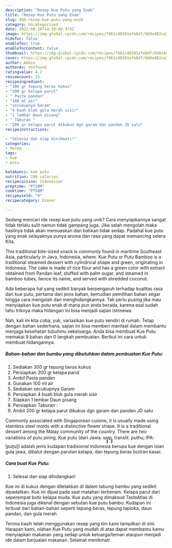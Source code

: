```yaml
---
description: "Resep Kue Putu yang Enak"
title: "Resep Kue Putu yang Enak"
slug: 496-resep-kue-putu-yang-enak
category: Uncategorized
date: 2022-08-26T14:29:08.974Z
image: https://img-global.cpcdn.com/recipes/f961cd0301afe8df/680x482cq70/kue-putu-foto-resep-utama.jpg
hideToc: false
enableToc: true
enableTocContent: false
thumbnail: https://img-global.cpcdn.com/recipes/f961cd0301afe8df/680x482cq70/kue-putu-foto-resep-utama.jpg
cover: https://img-global.cpcdn.com/recipes/f961cd0301afe8df/680x482cq70/kue-putu-foto-resep-utama.jpg
author: Admin
authorAv: notfound
ratingvalue: 4.2
reviewcount: 25
recipeingredient:
- "300 gr tepung beras kukus"
- "200 gr kelapa parut"
- " Pasta pandan"
- "100 ml air"
- "secukupnya Garam"
- "4 buah blok gula merah sisir"
- "1 lembar Daun pisang"
- " Taburan "
- "200 gr kelapa parut dikukus dgn garam dan pandan JD satu"
recipeinstructions:

- "Selesai dan siap dinikmati!"
categories:
- Resep
tags:
- kue
- putu

katakunci: kue putu 
nutrition: 299 calories
recipecuisine: Indonesian
preptime: "PT30M"
cooktime: "PT58M"
recipeyield: "4"
recipecategory: Dinner

---
```





Sedang mencari ide resep kue putu yang unik? Cara menyiapkannya sangat tidak terlalu sulit namun tidak gampang juga. Jika salah mengolah maka hasilnya tidak akan memuaskan dan bahkan tidak sedap. Padahal kue putu yang enak selayaknya punya aroma dan rasa yang dapat memancing selera Kita.





This traditional bite-sized snack is commonly found in maritime Southeast Asia, particularly in Java, Indonesia, where. Kue Putu or Putu Bamboo is a traditional steamed dessert with cylindrical shape and green, originating in Indonesia. The cake is made of rice flour and has a green color with extract obtained from Pandan leaf, stuffed with palm sugar, and steamed in bamboo tubes, hence its name, and served with shredded coconut.

Ada beberapa hal yang sedikit banyak berpengaruh terhadap kualitas rasa dari kue putu, pertama dari jenis bahan, kemudian pemilihan bahan segar hingga cara mengolah dan menghidangkannya. Tak perlu pusing jika mau menyiapkan kue putu enak di mana pun anda berada, karena asal sudah tahu triknya maka hidangan ini bisa menjadi sajian istimewa.






Nah, kali ini kita coba, yuk, variasikan kue putu sendiri di rumah. Tetap dengan bahan sederhana, sajian ini bisa memberi manfaat dalam membantu menjaga kesehatan tubuhmu sekeluarga. Anda bisa membuat Kue Putu memakai 9 bahan dan 0 langkah pembuatan. Berikut ini cara untuk membuat hidangannya.

<!--inarticleads1-->

##### Bahan-bahan dan bumbu yang dibutuhkan dalam pembuatan Kue Putu:

1. Sediakan 300 gr tepung beras kukus
1. Persiapkan 200 gr kelapa parut
1. Ambil  Pasta pandan
1. Gunakan 100 ml air
1. Sediakan secukupnya Garam
1. Persiapkan 4 buah blok gula merah sisir
1. Siapkan 1 lembar Daun pisang
1. Persiapkan  Taburan :
1. Ambil 200 gr kelapa parut dikukus dgn garam dan pandan JD satu


Commonly associated with Singaporean cuisine, it is usually made using stainless steel molds with a distinctive flower shape. It is a traditional dessert among the Malay community of the country. There are two variations of putu piring. Kue putu (dari Jawa: ꦥꦸꦛꦸ, translit. puthu; IPA: [puʈu]) adalah jenis kudapan tradisional Indonesia berupa kue dengan isian gula jawa, dibalut dengan parutan kelapa, dan tepung beras butiran kasar. 

<!--inarticleads2-->

##### Cara buat Kue Putu:


1. Selesai dan siap dihidangkan!

Kue ini di kukus dengan diletakkan di dalam tabung bambu yang sedikit dipadatkan. Kue ini dijual pada saat matahari terbenam. Kelapa parut dari seperempat butir kelapa muda. Kue putu yang dimaksud TasteAtlas di Indonesia juga dikenal dengan sebutan kue putu bambu. Kudapan ini terbuat dari bahan-bahan seperti tepung beras, tepung tapioka, daun pandan, dan gula merah. 

Terima kasih telah menggunakan resep yang tim kami tampilkan di sini. Harapan kami, olahan Kue Putu yang mudah di atas dapat membantu kamu menyiapkan makanan yang sedap untuk keluarga/teman ataupun menjadi ide dalam berjualan makanan. Selamat menikmati
